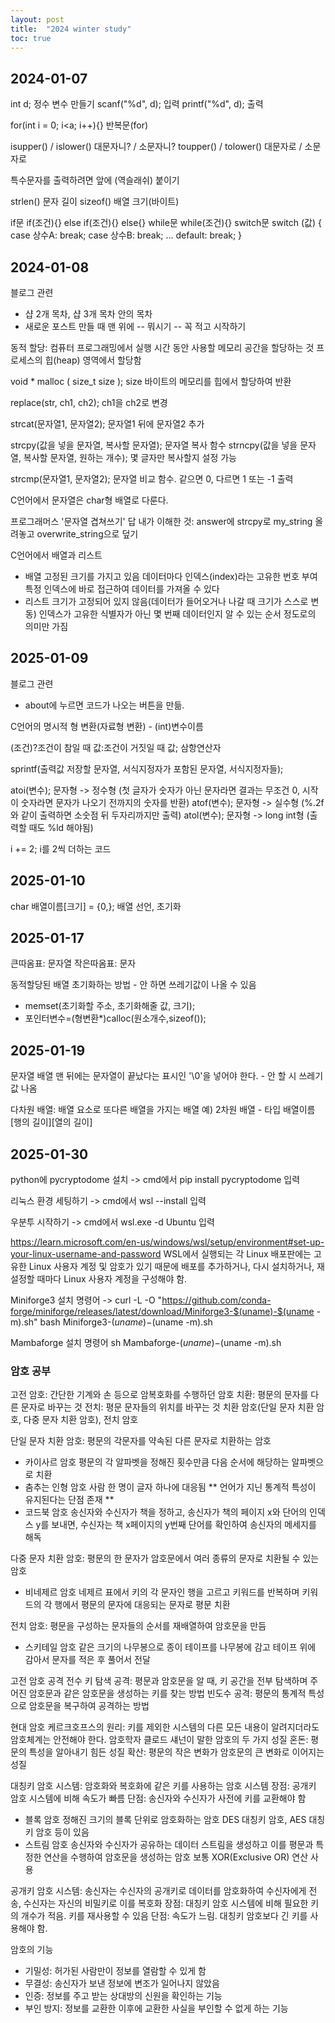 ```yaml
---
layout: post
title:  "2024 winter study"
toc: true
---
```


## 2024-01-07

int d; 정수 변수 만들기
scanf("%d", d); 입력
printf("%d", d); 출력

for(int i = 0; i<a; i++){} 반복문(for)

isupper() / islower() 대문자니? / 소문자니?
toupper() / tolower() 대문자로 / 소문자로

특수문자를 출력하려면 앞에 \(역슬래쉬) 붙이기

strlen() 문자 길이
sizeof() 배열 크기(바이트)

if문
if(조건){} else if(조건){} else{}
while문
while(조건){}
switch문
switch (값) {
    case 상수A:
       break;
    case 상수B:
       break;
    ...
    default:
       break;
}

## 2024-01-08

블로그 관련
- 샵 2개 목차, 샵 3개 목차 안의 목차
- 새로운 포스트 만들 때 맨 위에 -- 뭐시기 -- 꼭 적고 시작하기

동적 할당: 컴퓨터 프로그래밍에서 실행 시간 동안 사용할 메모리 공간을 할당하는 것
프로세스의 힙(heap) 영역에서 할당함

void * malloc ( size_t size ); size 바이트의 메모리를 힙에서 할당하여 반환

replace(str, ch1, ch2); ch1을 ch2로 변경

strcat(문자열1, 문자열2); 문자열1 뒤에 문자열2 추가

strcpy(값을 넣을 문자열, 복사할 문자열); 문자열 복사 함수
strncpy(값을 넣을 문자열, 복사할 문자열, 원하는 개수); 몇 글자만 복사할지 설정 가능

strcmp(문자열1, 문자열2); 문자열 비교 함수. 같으면 0, 다르면 1 또는 -1 출력

C언어에서 문자열은 char형 배열로 다룬다.

프로그래머스 '문자열 겹쳐쓰기' 답 내가 이해한 것: answer에 strcpy로 my_string 올려놓고 overwrite_string으로 덮기

C언어에서 배열과 리스트
- 배열
고정된 크기를 가지고 있음
데이터마다 인덱스(index)라는 고유한 번호 부여
특정 인덱스에 바로 접근하여 데이터를 가져올 수 있다
- 리스트
크기가 고정되어 있지 않음(데이터가 들어오거나 나갈 때 크기가 스스로 변동)
인덱스가 고유한 식별자가 아닌 몇 번째 데이터인지 알 수 있는 순서 정도로의 의미만 가짐

## 2025-01-09

블로그 관련
- about에 누르면 코드가 나오는 버튼을 만듦.

C언어의 명시적 형 변환(자료형 변환) - (int)변수이름

(조건)?조건이 참일 때 값:조건이 거짓일 때 값; 삼항연산자

sprintf(출력값 저장할 문자열, 서식지정자가 포함된 문자열, 서식지정자들);

atoi(변수); 문자형 -> 정수형 (첫 글자가 숫자가 아닌 문자라면 결과는 무조건 0, 시작이 숫자라면 문자가 나오기 전까지의 숫자를 반환)
atof(변수); 문자형 -> 실수형 (%.2f와 같이 출력하면 소숫점 뒤 두자리까지만 출력)
atol(변수); 문자형 -> long int형 (출력할 때도 %ld 해야됨)

i += 2; i를 2씩 더하는 코드

## 2025-01-10

char 배열이름[크기] = {0,}; 배열 선언, 초기화

## 2025-01-17

큰따옴표: 문자열
작은따옴표: 문자

동적할당된 배열 초기화하는 방법 - 안 하면 쓰레기값이 나올 수 있음
- memset(초기화할 주소, 초기화해줄 값, 크기);
- 포인터변수=(형변환*)calloc(원소개수,sizeof());

## 2025-01-19

문자열 배열 맨 뒤에는 문자열이 끝났다는 표시인 '\0'을 넣어야 한다. - 안 할 시 쓰레기값 나옴

다차원 배열: 배열 요소로 또다른 배열을 가지는 배열
예) 2차원 배열 - 타입 배열이름[행의 길이][열의 길이]

## 2025-01-30

python에 pycryptodome 설치 -> cmd에서 pip install pycryptodome 입력

리눅스 환경 세팅하기 -> cmd에서 wsl --install 입력

우분투 시작하기 -> cmd에서 wsl.exe -d Ubuntu 입력

https://learn.microsoft.com/en-us/windows/wsl/setup/environment#set-up-your-linux-username-and-password
WSL에서 실행되는 각 Linux 배포판에는 고유한 Linux 사용자 계정 및 암호가 있기 때문에 배포를 추가하거나, 다시 설치하거나, 재설정할 때마다 Linux 사용자 계정을 구성해야 함.

Miniforge3 설치 명령어 ->
curl -L -O "https://github.com/conda-forge/miniforge/releases/latest/download/Miniforge3-$(uname)-$(uname -m).sh"
bash Miniforge3-$(uname)-$(uname -m).sh

Mambaforge 설치 명령어
sh Mambaforge-$(uname)-$(uname -m).sh

### 암호 공부
고전 암호: 간단한 기계와 손 등으로 암복호화를 수행하던 암호
치환: 평문의 문자를 다른 문자로 바꾸는 것
전치: 평문 문자들의 위치를 바꾸는 것
치환 암호(단일 문자 치환 암호, 다중 문자 치환 암호), 전치 암호

단일 문자 치환 암호: 평문의 각문자를 약속된 다른 문자로 치환하는 암호
- 카이사르 암호
평문의 각 알파벳을 정해진 횟수만큼 다음 순서에 해당하는 알파벳으로 치환
- 춤추는 인형 암호
사람 한 명이 글자 하나에 대응됨
** 언어가 지닌 통계적 특성이 유지된다는 단점 존재 **
- 코드북 암호
송신자와 수신자가 책을 정하고, 송신자가 책의 페이지 x와 단어의 인덱스 y를 보내면, 수신자는 책 x페이지의 y번째 단어를 확인하여 송신자의 메세지를 해독

다중 문자 치환 암호: 평문의 한 문자가 암호문에서 여러 종류의 문자로 치환될 수 있는 암호
- 비네제르 암호
네제르 표에서 키의 각 문자인 행을 고르고 키워드를 반복하며 키워드의 각 행에서 평문의 문자에 대응되는 문자로 평문 치환

전치 암호: 평문을 구성하는 문자들의 순서를 재배열하여 암호문을 만듬
- 스키테일 암호
같은 크기의 나무봉으로 종이 테이프를 나무봉에 감고 테이프 위에 감아서 문자를 적은 후 풀어서 전달

고전 암호 공격
전수 키 탐색 공격: 평문과 암호문을 알 때, 키 공간을 전부 탐색하며 주어진 암호문과 같은 암호문을 생성하는 키를 찾는 방법
빈도수 공격: 평문의 통계적 특성으로 암호문을 복구하여 공격하는 방법

현대 암호
케르크호프스의 원리: 키를 제외한 시스템의 다른 모든 내용이 알려지더라도 암호체계는 안전해야 한다.
암호학자 클로드 섀넌이 말한 암호의 두 가지 성질
혼돈: 평문의 특성을 알아내기 힘든 성질
확산: 평문의 작은 변화가 암호문의 큰 변화로 이어지는 성질

대칭키 암호 시스템: 암호화와 복호화에 같은 키를 사용하는 암호 시스템
장점: 공개키 암호 시스템에 비해 속도가 빠름
단점: 송신자와 수신자가 사전에 키를 교환해야 함
- 블록 암호
정해진 크기의 블록 단위로 암호화하는 암호
DES 대칭키 암호, AES 대칭키 암호 등이 있음
- 스트림 암호
송신자와 수신자가 공유하는 데이터 스트림을 생성하고 이를 평문과 특정한 연산을 수행하여 암호문을 생성하는 암호
보통 XOR(Exclusive OR) 연산 사용

공개키 암호 시스템: 송신자는 수신자의 공개키로 데이터를 암호화하여 수신자에게 전송, 수신자는 자신의 비밀키로 이를 복호화
장점: 대칭키 암호 시스템에 비해 필요한 키의 개수가 적음. 키를 재사용할 수 있음
단점: 속도가 느림. 대칭키 암호보다 긴 키를 사용해야 함.

암호의 기능
- 기밀성: 허가된 사람만이 정보를 열람할 수 있게 함
- 무결성: 송신자가 보낸 정보에 변조가 일어나지 않았음
- 인증: 정보를 주고 받는 상대방의 신원을 확인하는 기능
- 부인 방지: 정보를 교환한 이후에 교환한 사실을 부인할 수 없게 하는 기능
